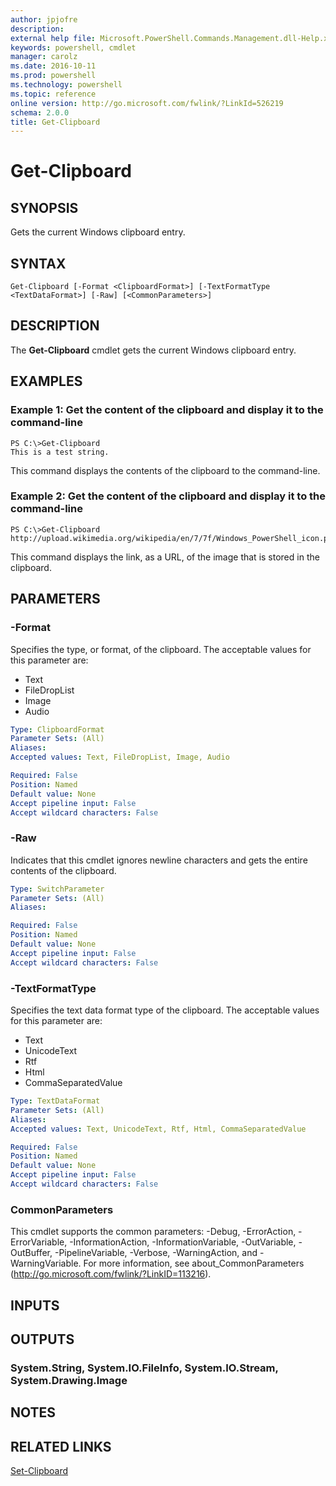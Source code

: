 ```yaml
---
author: jpjofre
description: 
external help file: Microsoft.PowerShell.Commands.Management.dll-Help.xml
keywords: powershell, cmdlet
manager: carolz
ms.date: 2016-10-11
ms.prod: powershell
ms.technology: powershell
ms.topic: reference
online version: http://go.microsoft.com/fwlink/?LinkId=526219
schema: 2.0.0
title: Get-Clipboard
---
```


# Get-Clipboard

## SYNOPSIS
Gets the current Windows clipboard entry.

## SYNTAX

```
Get-Clipboard [-Format <ClipboardFormat>] [-TextFormatType <TextDataFormat>] [-Raw] [<CommonParameters>]
```

## DESCRIPTION
The **Get-Clipboard** cmdlet gets the current Windows clipboard entry.

## EXAMPLES

### Example 1: Get the content of the clipboard and display it to the command-line
```
PS C:\>Get-Clipboard
This is a test string.
```

This command displays the contents of the clipboard to the command-line.

### Example 2: Get the content of the clipboard and display it to the command-line
```
PS C:\>Get-Clipboard
http://upload.wikimedia.org/wikipedia/en/7/7f/Windows_PowerShell_icon.png
```

This command displays the link, as a URL, of the image that is stored in the clipboard.

## PARAMETERS

### -Format
Specifies the type, or format, of the clipboard.
The acceptable values for this parameter are:

- Text
- FileDropList
- Image
- Audio

```yaml
Type: ClipboardFormat
Parameter Sets: (All)
Aliases: 
Accepted values: Text, FileDropList, Image, Audio

Required: False
Position: Named
Default value: None
Accept pipeline input: False
Accept wildcard characters: False
```

### -Raw
Indicates that this cmdlet ignores newline characters and gets the entire contents of the clipboard.

```yaml
Type: SwitchParameter
Parameter Sets: (All)
Aliases: 

Required: False
Position: Named
Default value: None
Accept pipeline input: False
Accept wildcard characters: False
```

### -TextFormatType
Specifies the text data format type of the clipboard.
The acceptable values for this parameter are:

- Text
- UnicodeText
- Rtf
- Html
- CommaSeparatedValue

```yaml
Type: TextDataFormat
Parameter Sets: (All)
Aliases: 
Accepted values: Text, UnicodeText, Rtf, Html, CommaSeparatedValue

Required: False
Position: Named
Default value: None
Accept pipeline input: False
Accept wildcard characters: False
```

### CommonParameters
This cmdlet supports the common parameters: -Debug, -ErrorAction, -ErrorVariable, -InformationAction, -InformationVariable, -OutVariable, -OutBuffer, -PipelineVariable, -Verbose, -WarningAction, and -WarningVariable. For more information, see about_CommonParameters (http://go.microsoft.com/fwlink/?LinkID=113216).

## INPUTS

## OUTPUTS

### System.String, System.IO.FileInfo, System.IO.Stream, System.Drawing.Image

## NOTES

## RELATED LINKS

[Set-Clipboard](Set-Clipboard.md)


